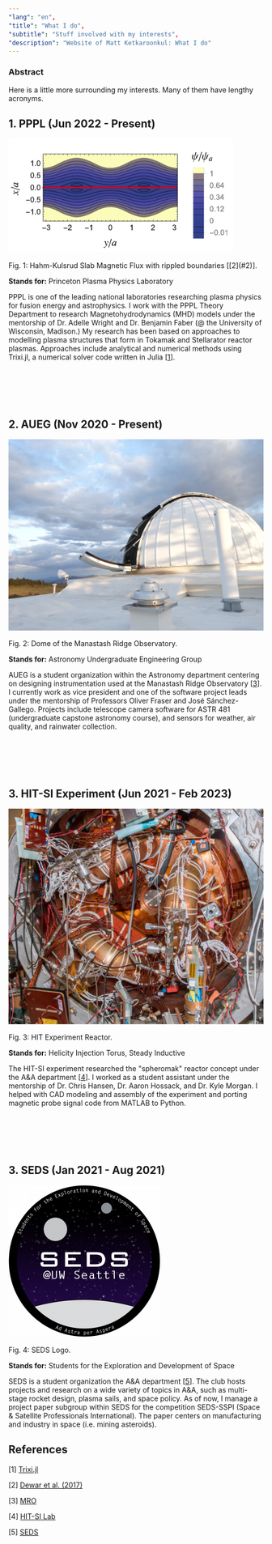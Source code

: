 ```yaml
---
"lang": "en",
"title": "What I do",
"subtitle": "Stuff involved with my interests",
"description": "Website of Matt Ketkaroonkul: What I do"
---
```

### Abstract

Here is a little more surrounding my interests. Many of them have lengthy acronyms.

## 1. PPPL (Jun 2022 - Present)

<aside>

   ![aside image](images/RippledHKSlab.png "Hahm-Kulsrud Slab Magnetic Flux with rippled boundaries")
   <figcaption> Fig. 1: Hahm-Kulsrud Slab Magnetic Flux with rippled boundaries [[2](#2)].</figcaption>

</aside>

**Stands for:** Princeton Plasma Physics Laboratory

PPPL is one of the leading national laboratories researching plasma physics for fusion energy and astrophysics. I work with the PPPL Theory Department to research Magnetohydrodynamics (MHD) models under the mentorship of Dr. Adelle Wright and Dr. Benjamin Faber (@ the University of Wisconsin, Madison.) My research has been based on approaches to modelling plasma structures that form in Tokamak and Stellarator reactor plasmas. Approaches include analytical and numerical methods using Trixi.jl, a numerical solver code written in Julia [[1](#1)].

<br />
<br />
<br />
<br />

## 2. AUEG (Nov 2020 - Present)

<aside>

   ![aside image](images/mro_dome.jpg "MRO Dome")
   <figcaption> Fig. 2: Dome of the Manastash Ridge Observatory.</figcaption>

</aside>

**Stands for:** Astronomy Undergraduate Engineering Group

AUEG is a student organization within the Astronomy department centering on designing instrumentation used at the Manastash Ridge Observatory [[3](#3)]. I currently work as vice president and one of the software project leads under the mentorship of Professors Oliver Fraser and José Sánchez-Gallego. Projects include telescope camera software for ASTR 481 (undergraduate capstone astronomy course), and sensors for weather, air quality, and rainwater collection.

<br />
<br />
<br />
<br />

## 3. HIT-SI Experiment (Jun 2021 - Feb 2023)

<aside>

   ![aside image](images/HIT_experiment.jpg "HIT Experiment")
   <figcaption> Fig. 3: HIT Experiment Reactor.</figcaption>

</aside>

**Stands for:** Helicity Injection Torus, Steady Inductive

The HIT-SI experiment researched the "spheromak" reactor concept under the A&A department [[4](#4)]. I worked as a student assistant under the mentorship of Dr. Chris Hansen, Dr. Aaron Hossack, and Dr. Kyle Morgan. I helped with CAD modeling and assembly of the experiment and porting magnetic probe signal code from MATLAB to Python.

<br />
<br />
<br />
<br />

## 3. SEDS (Jan 2021 - Aug 2021)

<aside>

   ![aside image](images/SEDS_Logo.png "SEDS Logo")
   <figcaption> Fig. 4: SEDS Logo.</figcaption>

</aside>

**Stands for:** Students for the Exploration and Development of Space

SEDS is a student organization the A&A department [[5](#5)]. The club hosts projects and research on a wide variety of topics
in A&A, such as multi-stage rocket design, plasma sails, and space policy. As of now, I manage a project paper subgroup within SEDS for the competition SEDS-SSPI (Space & Satellite Professionals International). The paper centers on manufacturing and industry in space (i.e. mining asteroids).



## References

<span id='1'>[1]    [Trixi.jl](https://trixi-framework.github.io/)

<span id='2'>[2]    [Dewar et al. (2017)](https://doi.org/10.1063/1.4979350)

<span id='3'>[3]    [MRO](https://sites.google.com/a/uw.edu/mro/)

<span id='4'>[4]    [HIT-SI Lab](https://sites.uw.edu/hitsilab/)

<span id='5'>[5]    [SEDS](https://sites.uw.edu/seds/)

